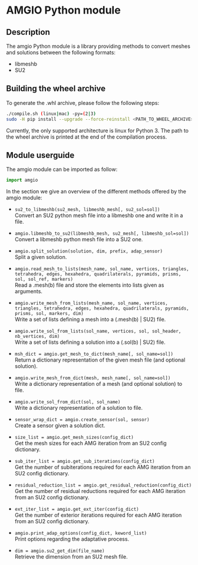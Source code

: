 # AMGIO Python module

## Description

The amgio Python module is a library providing methods to convert meshes and
solutions between the following formats:
* libmeshb
* SU2

## Building the wheel archive

To generate the .whl archive, please follow the following steps:
```bash
./compile.sh (linux|mac) -py=(2|3)
sudo -H pip install --upgrade --force-reinstall <PATH_TO_WHEEL_ARCHIVE>
```
Currently, the only supported architecture is linux for Python 3.
The path to the wheel archive is printed at the end of the compilation process.

## Module userguide

The amgio module can be imported as follow:
```python
import amgio
```

In the section we give an overview of the different methods offered by the
amgio module:

- `su2_to_libmeshb(su2_mesh, libmeshb_mesh[, su2_sol=sol])`  
Convert an SU2 python mesh file into a libmeshb one and write it in a file.  

- `amgio.libmeshb_to_su2(libmeshb_mesh, su2_mesh[, libmeshb_sol=sol])`  
Convert a libmeshb python mesh file into a SU2 one.  

- `amgio.split_solution(solution, dim, prefix, adap_sensor)`  
Split a given solution.  

- `amgio.read_mesh_to_lists(mesh_name, sol_name, vertices, triangles, tetrahedra, edges, hexahedra, quadrilaterals, pyramids, prisms, sol, sol_ref, markers)`  
Read a .mesh(b) file and store the elements into lists given as arguments.  

- `amgio.write_mesh_from_lists(mesh_name, sol_name, vertices, triangles, tetrahedra, edges, hexahedra, quadrilaterals, pyramids, prisms, sol, markers, dim)`  
Write a set of lists defining a mesh into a (.mesh(b) | SU2) file.  

- `amgio.write_sol_from_lists(sol_name, vertices, sol, sol_header, nb_vertices, dim)`  
Write a set of lists defining a solution into a (.sol(b) | SU2) file.  

- `msh_dict = amgio.get_mesh_to_dict(mesh_name[, sol_name=sol])`  
Return a dictionary representation of the given mesh file (and optional solution).  

- `amgio.write_mesh_from_dict(mesh, mesh_name[, sol_name=sol])`  
Write a dictionary representation of a mesh (and optional solution) to file.  

- `amgio.write_sol_from_dict(sol, sol_name)`  
Write a dictionary representation of a solution to file.  

- `sensor_wrap_dict = amgio.create_sensor(sol, sensor)`  
Create a sensor given a solution dict.  

- `size_list = amgio.get_mesh_sizes(config_dict)`  
Get the mesh sizes for each AMG iteration from an SU2 config dictionary.  

- `sub_iter_list = amgio.get_sub_iterations(config_dict)`  
Get the number of subiterations required for each AMG iteration from an
SU2 config dictionary.  

- `residual_reduction_list = amgio.get_residual_reduction(config_dict)`  
Get the number of residual reductions required for each AMG iteration
from an SU2 config dictionary.  

- `ext_iter_list = amgio.get_ext_iter(config_dict)`  
Get the number of exterior iterations required for each AMG iteration
from an SU2 config dictionary.  

- `amgio.print_adap_options(config_dict, keword_list)`  
Print options regarding the adaptative process.  

- `dim = amgio.su2_get_dim(file_name)`  
Retrieve the dimension from an SU2 mesh file.
